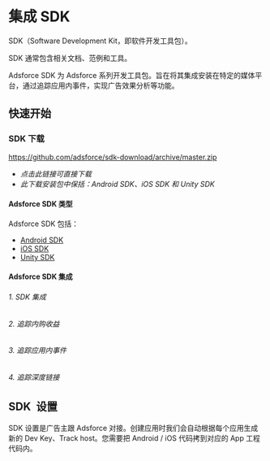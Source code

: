 # 集成 SDK

SDK（Software Development Kit，即软件开发工具包）。

SDK 通常包含相关文档、范例和工具。

Adsforce SDK 为 Adsforce 系列开发工具包。旨在将其集成安装在特定的媒体平台，通过追踪应用内事件，实现广告效果分析等功能。

## 快速开始

### SDK 下载

https://github.com/adsforce/sdk-download/archive/master.zip

- *点击此链接可直接下载*
- *此下载安装包中保括：Android SDK、iOS SDK 和  Unity SDK*

#### Adsforce SDK 类型

Adsforce SDK 包括：

- [Android SDK](quick-start/Android/README.md)
- [iOS SDK](quick-start/iOS/README.md)
- [Unity SDK](quick-start/Unity/README.md)

#### Adsforce SDK 集成

###### 1. SDK 集成
###### 2. 追踪内购收益
###### 3. 追踪应用内事件
###### 4. 追踪深度链接

## SDK&ensp;设置

SDK 设置是广告主跟 Adsforce 对接。创建应用时我们会自动根据每个应用生成新的 Dev Key、Track host。您需要把 Android / iOS 代码拷到对应的 App 工程代码内。

